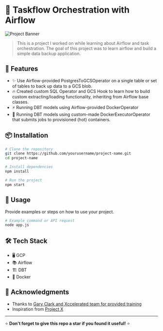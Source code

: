 # 📌 Taskflow Orchestration with Airflow

![Project Banner](https://via.placeholder.com/1200x400.png?text=Project+Banner)

> This is a project I worked on while learning about Airflow and task orchestration.
The goal of this project was to learn airflow and build a simple data backup application.

## 🚀 Features

- ✨ Use Airflow-provided PostgresToGCSOperator on a single table or set of tables to back up data to a GCS blob.
- 🔥 Created custom SQL Operator and GCS Hook to learn how to build custom extracting/loading functionality, inheriting from Airflow base classes.
- ⚡ Running DBT models using Airflow-provided DockerOperator
- 🎯 Running DBT models using custom-made DockerExecutorOperator that submits jobs to provisioned (hot) containers.

## 📦 Installation

```sh
# Clone the repository
git clone https://github.com/yourusername/project-name.git
cd project-name

# Install dependencies
npm install

# Run the project
npm start
```

## 📖 Usage

Provide examples or steps on how to use your project.

```sh
# Example command or API request
node app.js
```

## 🛠 Tech Stack

- 🖥️ GCP
- 📚 Airflow
- 🏗️ DBT
- 🚀 Docker

## 🙌 Acknowledgments

- Thanks to [Gary Clark and Xccelerated team for provided training](https://github.com/contributor1)
- Inspiration from [Project X](https://github.com/projectx)

---

⭐ **Don't forget to give this repo a star if you found it useful!** ⭐
